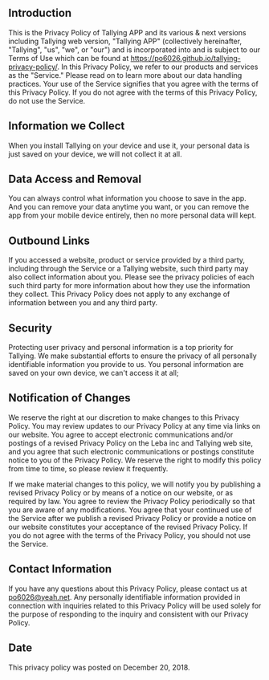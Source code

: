 ## Introduction
This is the Privacy Policy of Tallying APP and its various & next versions including Tallying web version, "Tallying APP" (collectively hereinafter, "Tallying", "us", "we", or "our") and is incorporated into and is subject to our Terms of Use which can be found at https://po6026.github.io/tallying-privacy-policy/. In this Privacy Policy, we refer to our products and services as the "Service." Please read on to learn more about our data handling practices. Your use of the Service signifies that you agree with the terms of this Privacy Policy. If you do not agree with the terms of this Privacy Policy, do not use the Service.

## Information we Collect
When you install Tallying on your device and use it, your personal data is just saved on your device, we will not collect it at all.

## Data Access and Removal
You can always control what information you choose to save in the app. And you can remove your data anytime you want, or you can remove the app from your mobile device entirely, then no more personal data will kept.

## Outbound Links
If you accessed a website, product or service provided by a third party, including through the Service or a Tallying website, such third party may also collect information about you. Please see the privacy policies of each such third party for more information about how they use the information they collect. This Privacy Policy does not apply to any exchange of information between you and any third party.

## Security
Protecting user privacy and personal information is a top priority for Tallying. We make substantial efforts to ensure the privacy of all personally identifiable information you provide to us. You personal information are saved on your own device, we can't access it at all;

## Notification of Changes
We reserve the right at our discretion to make changes to this Privacy Policy. You may review updates to our Privacy Policy at any time via links on our website. You agree to accept electronic communications and/or postings of a revised Privacy Policy on the Leba inc and Tallying web site, and you agree that such electronic communications or postings constitute notice to you of the Privacy Policy. We reserve the right to modify this policy from time to time, so please review it frequently.

If we make material changes to this policy, we will notify you by publishing a revised Privacy Policy or by means of a notice on our website, or as required by law. You agree to review the Privacy Policy periodically so that you are aware of any modifications. You agree that your continued use of the Service after we publish a revised Privacy Policy or provide a notice on our website constitutes your acceptance of the revised Privacy Policy. If you do not agree with the terms of the Privacy Policy, you should not use the Service.

## Contact Information
If you have any questions about this Privacy Policy, please contact us at po6026@yeah.net. Any personally identifiable information provided in connection with inquiries related to this Privacy Policy will be used solely for the purpose of responding to the inquiry and consistent with our Privacy Policy.

## Date
This privacy policy was posted on December 20, 2018.
